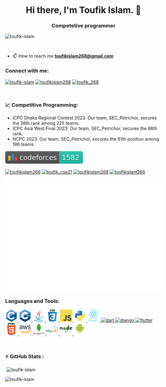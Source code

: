 <!--
## Hi there 👋

**Toufik-Islam/Toufik-Islam** is a ✨ _special_ ✨ repository because its `README.md` (this file) appears on your GitHub profile.

Here are some ideas to get you started:

- 🔭 I’m currently working on ...
- 🌱 I’m currently learning ...
- 👯 I’m looking to collaborate on ...
- 🤔 I’m looking for help with ...
- 💬 Ask me about ...
- 📫 How to reach me: ...
- 😄 Pronouns: ...
- ⚡ Fun fact: ...
-->
<!--
![](https://raw.githubusercontent.com/Toufik-Islam/cf-stats/main/output/light_card.svg#gh-dark-mode-only)

![](https://raw.githubusercontent.com/Toufik-Islam/cf-stats/main/output/rating.svg)

-->


<h1 align="center">Hi there, I'm Toufik Islam. 👋 </h1>
<h3 align="center">Competetive programmer</h3>

<p align="left"> <img src="https://komarev.com/ghpvc/?username=toufik-islam&label=Profile%20views&color=0e75b6&style=flat" alt="toufik-islam" /> </p> <br>

<!--
profile view:
<p align="left"> <a href="https://github.com/ryo-ma/github-profile-trophy"><img src="https://github-profile-trophy.vercel.app/?username=toufik-islam" alt="toufik-islam" /></a> </p>
-->

- 📫 How to reach me **toufikislam268@gmail.com** <br>

<h3 align="left">Connect with me:</h3>
<p align="left">
<a href="https://linkedin.com/in/toufik-islam" target="blank"><img align="center" src="https://raw.githubusercontent.com/rahuldkjain/github-profile-readme-generator/master/src/images/icons/Social/linked-in-alt.svg" alt="toufik-islam" height="30" width="40" /></a>
<a href="https://fb.com/toufikislam268" target="blank"><img align="center" src="https://raw.githubusercontent.com/rahuldkjain/github-profile-readme-generator/master/src/images/icons/Social/facebook.svg" alt="toufikislam268" height="30" width="40" /></a>
<a href="https://instagram.com/toufik_268" target="blank"><img align="center" src="https://raw.githubusercontent.com/rahuldkjain/github-profile-readme-generator/master/src/images/icons/Social/instagram.svg" alt="toufik_268" height="30" width="40" /></a>
</p> <br>



<h3 align="left">📈 Competitive Programming:</h3>
<p>
 <ul>
 <li> ICPC Dhaka Regional Contest 2023. Our team, SEC_Petrichor, secures the 38th rank among 225 teams. </li>
 <li> ICPC Asia West Final 2023: Our team, SEC_Petrichor, secures the 66th rank. </li>
 <li> NCPC 2023: Our team, SEC_Petrichor, secures the 61th position among 196 teams. </li>
</ul> 
</p>

![](https://raw.githubusercontent.com/Toufik-Islam/cf-stats/main/output/max_rating.svg) 

<p align="left">

<a href="https://codeforces.com/profile/Toufik" target="blank"><img align="center" src="https://raw.githubusercontent.com/rahuldkjain/github-profile-readme-generator/master/src/images/icons/Social/codeforces.svg" alt="toufikislam268" height="30" width="40" /></a>
<a href="https://www.codechef.com/users/toufik_cse21" target="blank"><img align="center" src="https://cdn.jsdelivr.net/npm/simple-icons@3.1.0/icons/codechef.svg" alt="toufik_cse21" height="30" width="40" /></a>
<a href="https://www.leetcode.com/toufikislam268" target="blank"><img align="center" src="https://raw.githubusercontent.com/rahuldkjain/github-profile-readme-generator/master/src/images/icons/Social/leet-code.svg" alt="toufikislam268" height="30" width="40" /></a>
<a href="https://www.hackerrank.com/toufikislam268" target="blank"><img align="center" src="https://raw.githubusercontent.com/rahuldkjain/github-profile-readme-generator/master/src/images/icons/Social/hackerrank.svg" alt="toufikislam268" height="30" width="40" /></a>
</p>


![](https://raw.githubusercontent.com/Toufik-Islam/cf-stats/main/output/light_card.svg) 


<h3 align="left">Languages and Tools:</h3>
<p align="left"> 
  <a href="https://www.cprogramming.com/" target="_blank" rel="noreferrer"> <img src="https://raw.githubusercontent.com/devicons/devicon/master/icons/c/c-original.svg" alt="c" width="40" height="40"/> </a> 
  <a href="https://www.w3schools.com/cpp/" target="_blank" rel="noreferrer"> <img src="https://raw.githubusercontent.com/devicons/devicon/master/icons/cplusplus/cplusplus-original.svg" alt="cplusplus" width="40" height="40"/> </a> 
  <a href="https://www.java.com" target="_blank" rel="noreferrer"> <img src="https://raw.githubusercontent.com/devicons/devicon/master/icons/java/java-original.svg" alt="java" width="40" height="40"/> </a> 
  <a href="https://www.w3schools.com/css/" target="_blank" rel="noreferrer"> <img src="https://raw.githubusercontent.com/devicons/devicon/master/icons/css3/css3-original-wordmark.svg" alt="css3" width="40" height="40"/> </a> 
  <a href="https://developer.mozilla.org/en-US/docs/Web/JavaScript" target="_blank" rel="noreferrer"> <img src="https://raw.githubusercontent.com/devicons/devicon/master/icons/javascript/javascript-original.svg" alt="javascript" width="40" height="40"/> </a> 
  <a href="https://www.python.org" target="_blank" rel="noreferrer"> <img src="https://raw.githubusercontent.com/devicons/devicon/master/icons/python/python-original.svg" alt="python" width="40" height="40"/> </a> 
  <a href="https://reactjs.org/" target="_blank" rel="noreferrer"> <img src="https://raw.githubusercontent.com/devicons/devicon/master/icons/react/react-original-wordmark.svg" alt="react" width="40" height="40"/> </a> 
  <a href="https://dart.dev" target="_blank" rel="noreferrer"> <img src="https://www.vectorlogo.zone/logos/dartlang/dartlang-icon.svg" alt="dart" width="40" height="40"/> </a> 
  <a href="https://www.djangoproject.com/" target="_blank" rel="noreferrer"> <img src="https://cdn.worldvectorlogo.com/logos/django.svg" alt="django" width="40" height="40"/> </a> 
  <a href="https://flutter.dev" target="_blank" rel="noreferrer"> <img src="https://www.vectorlogo.zone/logos/flutterio/flutterio-icon.svg" alt="flutter" width="40" height="40"/> </a> 
  <a href="https://www.w3.org/html/" target="_blank" rel="noreferrer"> <img src="https://raw.githubusercontent.com/devicons/devicon/master/icons/html5/html5-original-wordmark.svg" alt="html5" width="40" height="40"/> </a> 
  <a href="https://aws.amazon.com" target="_blank" rel="noreferrer"> <img src="https://raw.githubusercontent.com/devicons/devicon/master/icons/amazonwebservices/amazonwebservices-original-wordmark.svg" alt="aws" width="40" height="40"/> </a> 
  <a href="https://www.mongodb.com/" target="_blank" rel="noreferrer"> <img src="https://raw.githubusercontent.com/devicons/devicon/master/icons/mongodb/mongodb-original-wordmark.svg" alt="mongodb" width="40" height="40"/> </a> 
  <a href="https://www.mysql.com/" target="_blank" rel="noreferrer"> <img src="https://raw.githubusercontent.com/devicons/devicon/master/icons/mysql/mysql-original-wordmark.svg" alt="mysql" width="40" height="40"/> </a> 
  <a href="https://nodejs.org" target="_blank" rel="noreferrer"> <img src="https://raw.githubusercontent.com/devicons/devicon/master/icons/nodejs/nodejs-original-wordmark.svg" alt="nodejs" width="40" height="40"/> </a> 
  <a href="https://developer.android.com" target="_blank" rel="noreferrer"> <img src="https://raw.githubusercontent.com/devicons/devicon/master/icons/android/android-original-wordmark.svg" alt="android" width="40" height="40"/> </a> 
</p>
<br>

<h3> ⚡ GitHub Stats :       </h3>

<class>&nbsp;<img align="center" src="https://github-readme-stats.vercel.app/api?username=toufik-islam&show_icons=true&locale=en" alt="toufik-islam" /></class>


<class><img align="left" src="https://github-readme-stats.vercel.app/api/top-langs?username=toufik-islam&show_icons=true&locale=en&layout=compact" alt="toufik-islam" /></class>











